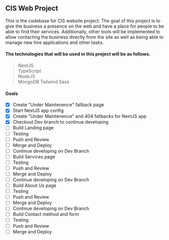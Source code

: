 ## CIS Web Project

This is the codebase for CIS website project. The goal of this project is to give the business a presence on the web and have a place for people to be able to find their services. Additionally, other tools will be implemented to allow contacting the business directly from the site as well as being able to manage new hire applications and other tasks.

#### The technologies that will be used in this project will be as follows.

> NextJS  
> TypeScript  
> NodeJS  
> MongoDB
> Tailwind
> Sass

#### Goals

- [x] Create "Under Maintenence" fallback page
- [x] Start NextJS app config
- [x] Create "Under Maintenence" and 404 fallbacks for NextJS app
- [x] Checkout Dev branch to continue developing
- [ ] Build Landing page
- [ ] Testing
- [ ] Push and Review
- [ ] Merge and Deploy
- [ ] Continue developing on Dev Branch
- [ ] Build Services page
- [ ] Testing
- [ ] Push and Review
- [ ] Merge and Deploy
- [ ] Continue developing on Dev Branch
- [ ] Build About Us page
- [ ] Testing
- [ ] Push and Review
- [ ] Merge and Deploy
- [ ] Continue developing on Dev Branch
- [ ] Build Contact method and form
- [ ] Testing
- [ ] Push and Review
- [ ] Merge and Deploy
